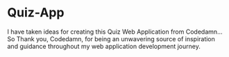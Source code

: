 # Quiz-App
I have taken ideas for creating this Quiz Web Application from Codedamn... So Thank you, Codedamn, for being an unwavering source of inspiration and guidance throughout my web application development journey.
